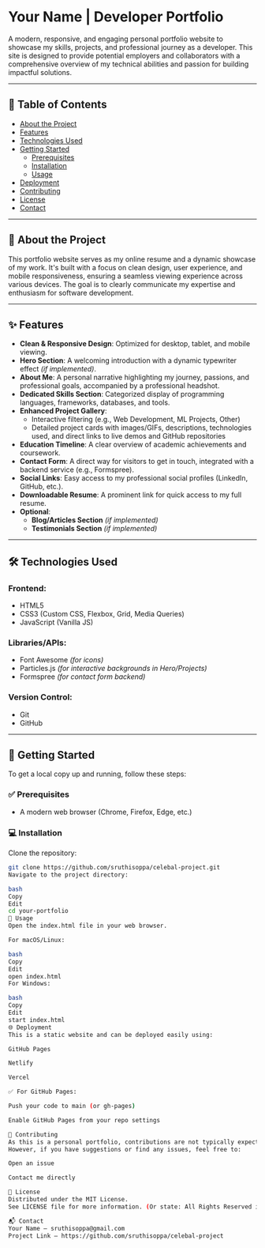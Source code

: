 # Your Name | Developer Portfolio

A modern, responsive, and engaging personal portfolio website to showcase my skills, projects, and professional journey as a developer. This site is designed to provide potential employers and collaborators with a comprehensive overview of my technical abilities and passion for building impactful solutions.

---

## 📑 Table of Contents
- [About the Project](#about-the-project)
- [Features](#features)
- [Technologies Used](#technologies-used)
- [Getting Started](#getting-started)
  - [Prerequisites](#prerequisites)
  - [Installation](#installation)
  - [Usage](#usage)
- [Deployment](#deployment)
- [Contributing](#contributing)
- [License](#license)
- [Contact](#contact)

---

## 🧩 About the Project

This portfolio website serves as my online resume and a dynamic showcase of my work. It's built with a focus on clean design, user experience, and mobile responsiveness, ensuring a seamless viewing experience across various devices. The goal is to clearly communicate my expertise and enthusiasm for software development.

---

## ✨ Features

- **Clean & Responsive Design**: Optimized for desktop, tablet, and mobile viewing.
- **Hero Section**: A welcoming introduction with a dynamic typewriter effect *(if implemented)*.
- **About Me**: A personal narrative highlighting my journey, passions, and professional goals, accompanied by a professional headshot.
- **Dedicated Skills Section**: Categorized display of programming languages, frameworks, databases, and tools.
- **Enhanced Project Gallery**:
  - Interactive filtering (e.g., Web Development, ML Projects, Other)
  - Detailed project cards with images/GIFs, descriptions, technologies used, and direct links to live demos and GitHub repositories
- **Education Timeline**: A clear overview of academic achievements and coursework.
- **Contact Form**: A direct way for visitors to get in touch, integrated with a backend service (e.g., Formspree).
- **Social Links**: Easy access to my professional social profiles (LinkedIn, GitHub, etc.).
- **Downloadable Resume**: A prominent link for quick access to my full resume.
- **Optional**:
  - **Blog/Articles Section** *(if implemented)*
  - **Testimonials Section** *(if implemented)*

---

## 🛠️ Technologies Used

### Frontend:
- HTML5  
- CSS3 (Custom CSS, Flexbox, Grid, Media Queries)  
- JavaScript (Vanilla JS)  

### Libraries/APIs:
- Font Awesome *(for icons)*  
- Particles.js *(for interactive backgrounds in Hero/Projects)*  
- Formspree *(for contact form backend)*  

### Version Control:
- Git  
- GitHub  

---

## 🚀 Getting Started

To get a local copy up and running, follow these steps:

### ✅ Prerequisites
- A modern web browser (Chrome, Firefox, Edge, etc.)

### 💻 Installation

Clone the repository:
```bash
git clone https://github.com/sruthisoppa/celebal-project.git
Navigate to the project directory:

bash
Copy
Edit
cd your-portfolio
📂 Usage
Open the index.html file in your web browser.

For macOS/Linux:

bash
Copy
Edit
open index.html
For Windows:

bash
Copy
Edit
start index.html
🌐 Deployment
This is a static website and can be deployed easily using:

GitHub Pages

Netlify

Vercel

✅ For GitHub Pages:

Push your code to main (or gh-pages)

Enable GitHub Pages from your repo settings

🤝 Contributing
As this is a personal portfolio, contributions are not typically expected.
However, if you have suggestions or find any issues, feel free to:

Open an issue

Contact me directly

📄 License
Distributed under the MIT License.
See LICENSE file for more information. (Or state: All Rights Reserved if you do not want it open source.)

📬 Contact
Your Name – sruthisoppa@gmail.com
Project Link – https://github.com/sruthisoppa/celebal-project
